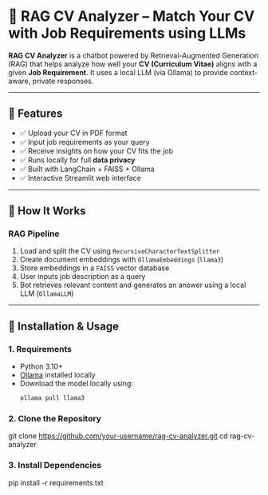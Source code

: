 # 🤖 RAG CV Analyzer – Match Your CV with Job Requirements using LLMs

**RAG CV Analyzer** is a chatbot powered by Retrieval-Augmented Generation (RAG) that helps analyze how well your **CV (Curriculum Vitae)** aligns with a given **Job Requirement**. It uses a local LLM (via Ollama) to provide context-aware, private responses.

---

## 🚀 Features

- ✅ Upload your CV in PDF format
- ✅ Input job requirements as your query
- ✅ Receive insights on how your CV fits the job
- ✅ Runs locally for full **data privacy**
- ✅ Built with LangChain + FAISS + Ollama
- ✅ Interactive Streamlit web interface

---

## 🧠 How It Works

### RAG Pipeline

1. Load and split the CV using `RecursiveCharacterTextSplitter`
2. Create document embeddings with `OllamaEmbeddings` (`llama3`)
3. Store embeddings in a `FAISS` vector database
4. User inputs job description as a query
5. Bot retrieves relevant content and generates an answer using a local LLM (`OllamaLLM`)

---

## 🧰 Installation & Usage

### 1. Requirements

- Python 3.10+
- [Ollama](https://ollama.com/) installed locally
- Download the model locally using:
  ```bash
  ollama pull llama3

### 2. Clone the Repository

git clone https://github.com/your-username/rag-cv-analyzer.git
cd rag-cv-analyzer

### 3. Install Dependencies

pip install -r requirements.txt

